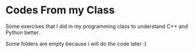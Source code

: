 # Codes From my Class

Some exercises that I did in my programming class to understand C++ and Python better.

Some folders are empty because i will do the code later :)
